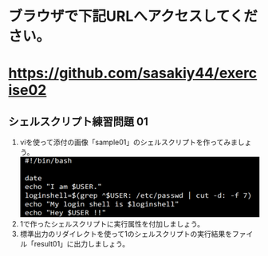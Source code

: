 # ブラウザで下記URLへアクセスしてください。
# https://github.com/sasakiy44/exercise02
## シェルスクリプト練習問題 01
1. viを使って添付の画像「sample01」のシェルスクリプトを作ってみましょう。
	![sample01](images/sample01.png "sample01")
2. 1で作ったシェルスクリプトに実行属性を付加しましょう。
3. 標準出力のリダイレクトを使って1のシェルスクリプトの実行結果をファイル「result01」に出力しましょう。